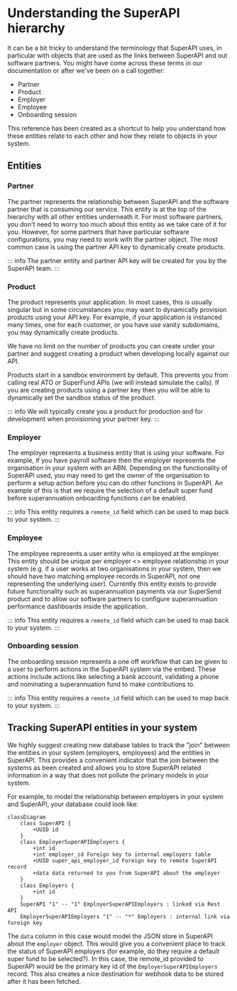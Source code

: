 # Understanding the SuperAPI hierarchy

It can be a bit tricky to understand the terminology that SuperAPI uses, in particular with objects that are used as the links between SuperAPI and out software partners. You might have come across these terms in our documentation or after we've been on a call together:

* Partner
* Product
* Employer
* Employee
* Onboarding session

This reference has been created as a shortcut to help you understand how these entities relate to each other and how they relate to objects in your system.

## Entities

### Partner

The partner represents the relationship between SuperAPI and the software partner that is consuming our service. This entity is at the top of the hierarchy with all other entities underneath it. For most software partners, you don't need to worry too much about this entity as we take care of it for you. However, for some partners that have particular software configurations, you may need to work with the partner object. The most common case is using the partner API key to dynamically create products.

::: info
The partner entity and partner API key will be created for you by the SuperAPI team.
:::

### Product

The product represents your application. In most cases, this is usually singular but in some circumstances you may want to dynamically provision products using your API key. For example, if your application is instanced many times, one for each customer, or you have use vanity subdomains, you may dynamically create products.

We have no limit on the number of products you can create under your partner and suggest creating a product when developing locally against our API.

Products start in a sandbox environment by default. This prevents you from calling real ATO or SuperFund APIs (we will instead simulate the calls). If you are creating products using a partner key then you will be able to dynamically set the sandbox status of the product.

::: info
We will typically create you a product for production and for development when provisioning your partner key.
:::

### Employer

The employer represents a business entity that is using your software. For example, if you have payroll software then the employer represents the organisation in your system with an ABN. Depending on the functionality of SuperAPI used, you may need to get the owner of the organisation to perform a setup action before you can do other functions in SuperAPI. An example of this is that we require the selection of a default super fund before superannuation onboarding functions can be enabled.

::: info
This entity requires a `remote_id` field which can be used to map back to your system.
:::

### Employee

The employee represents a user entity who is employed at the employer. This entity should be unique per employer <> employee relationship in your system (e.g. if a user works at two organisations in your system, then we should have two matching employee records in SuperAPI, not one representing the underlying user). Currently this entity exists to provide future functionality such as superannuation payments via our SuperSend product and to allow our software partners to configure superannuation performance dashboards inside the application.

::: info
This entity requires a `remote_id` field which can be used to map back to your system.
:::

### Onboarding session

The onboarding session represents a one off workflow that can be given to a user to perform actions in the SuperAPI system via the embed. These actions include actions like selecting a bank account, validating a phone and nominating a superannuation fund to make contributions to.

::: info
This entity requires a `remote_id` field which can be used to map back to your system.
:::

## Tracking SuperAPI entities in your system

We highly suggest creating new database tables to track the "join" between the entities in your system (employers, employees) and the entities in SuperAPI. This provides a convenient indicator that the join between the systems as been created and allows you to store SuperAPI related information in a way that does not pollute the primary models in your system.

For example, to model the relationship between employers in your system and SuperAPI, your database could look like:

```mermaid
classDiagram
    class SuperAPI {
        +UUID id
    }
    class EmployerSuperAPIEmployers {
        +int id
        +int employer_id Foreign key to internal employers table
        +UUID super_api_employer_id Foreign key to remote SuperAPI record
        +data data returned to you from SuperAPI about the employer
    }
    class Employers {
        +int id
    }
    SuperAPI "1" -- "1" EmployerSuperAPIEmployers : linked via Rest API
    EmployerSuperAPIEmployers "1" -- "*" Employers : internal link via foreign key
```

The `data` column in this case would model the JSON store in SuperAPI about the `employer` object. This would give you a convenient place to track the status of SuperAPI employers (for example, do they require a default super fund to be selected?). In this case, the remote_id provided to SuperAPI would be the primary key id of the `EmployerSuperAPIEmployers` record. This also creates a nice destination for webhook data to be stored after it has been fetched.
